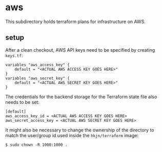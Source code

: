 # aws

This subdirectory holds terraform plans for infrastructure on AWS.

## setup

After a clean checkout, AWS API keys need to be specified by creating `keys.tf`:

```
variables "aws_access_key" {
	default = "<ACTUAL AWS ACCESS KEY GOES HERE>"
}
variables "aws_secret_key" {
	default = "<ACTUAL AWS SECRET KEY GOES HERE>"
}
```

The credentials for the backend storage for the Terraform state file also needs to
be set:
```
[default]
aws_access_key_id = <ACTUAL AWS ACCESS KEY GOES HERE>
aws_secret_access_key = <ACTUAL AWS SECRET KEY GOES HERE>
```

It might also be necessary to change the ownership of the directory to match
the user/group id used inside the `hkjn/terraform` image:

```
$ sudo chown -R 1000:1000 .
```
